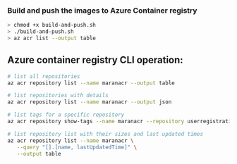 
### Build and push the images to Azure Container registry
```bash
> chmod +x build-and-push.sh
> ./build-and-push.sh
> az acr list --output table

```
## Azure container registry CLI operation:

```bash
# list all repositories
az acr repository list --name maranacr --output table

# list repositories with details
az acr repository list --name maranacr --output json

# list tags for a specific repository
az acr repository show-tags --name maranacr --repository userregistration --output table

# list repository list with their sizes and last updated times
az acr repository list --name maranacr \
   --query "[].[name, lastUpdatedTime]" \
   --output table
